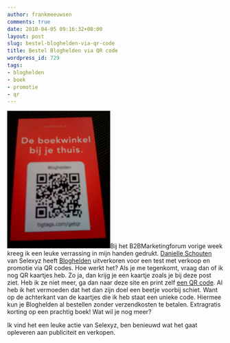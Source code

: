 ```yaml
---
author: frankmeeuwsen
comments: true
date: 2010-04-05 09:16:32+00:00
layout: post
slug: bestel-bloghelden-via-qr-code
title: Bestel Bloghelden via QR code
wordpress_id: 729
tags:
- bloghelden
- boek
- promotie
- qr
---
```


[![](../images/uploadimages/qrfoto.jpg)](../images/uploadimages/qrfoto.jpg)Bij het B2BMarketingforum vorige week kreeg ik een leuke verrassing in mijn handen gedrukt. [Danielle Schouten](http://www.twitter.com/danischouten) van Selexyz heeft [Bloghelden](http://www.bloghelden.nl) uitverkoren voor een test met verkoop en promotie via QR codes. Hoe werkt het? Als je me tegenkomt, vraag dan of ik nog QR kaartjes heb. Zo ja, dan krijg je een kaartje zoals je bij deze post ziet. Heb ik ze niet meer, ga dan naar deze site en print zelf [een QR code](http://selexyz.delivr.com/10z3g*). Al heb ik het vermoeden dat het dan zijn doel een beetje voorbij schiet. Want op de achterkant van de kaartjes die ik heb staat een unieke code. Hiermee kun je Bloghelden al bestellen zonder verzendkosten te betalen. Extragratis korting op een prachtig boek! Wat wil je nog meer?

Ik vind het een leuke actie van Selexyz, ben benieuwd wat het gaat opleveren aan publiciteit en verkopen.
